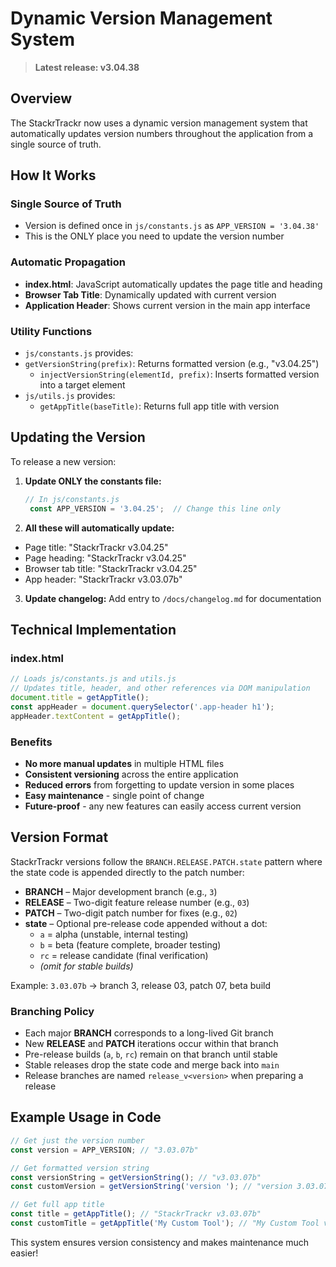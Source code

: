 # Dynamic Version Management System

> **Latest release: v3.04.38**

## Overview 

The StackrTrackr now uses a dynamic version management system that automatically updates version numbers throughout the application from a single source of truth.

## How It Works

### Single Source of Truth
 - Version is defined once in `js/constants.js` as `APP_VERSION = '3.04.38'`
  - This is the ONLY place you need to update the version number

### Automatic Propagation
- **index.html**: JavaScript automatically updates the page title and heading
- **Browser Tab Title**: Dynamically updated with current version
- **Application Header**: Shows current version in the main app interface

### Utility Functions
- `js/constants.js` provides:
- `getVersionString(prefix)`: Returns formatted version (e.g., "v3.04.25")
  - `injectVersionString(elementId, prefix)`: Inserts formatted version into a target element
- `js/utils.js` provides:
  - `getAppTitle(baseTitle)`: Returns full app title with version

## Updating the Version

To release a new version:

1. **Update ONLY the constants file:**
   ```javascript
   // In js/constants.js
    const APP_VERSION = '3.04.25';  // Change this line only
   ```

2. **All these will automatically update:**
  - Page title: "StackrTrackr v3.04.25"
  - Page heading: "StackrTrackr v3.04.25"
  - Browser tab title: "StackrTrackr v3.04.25"
   - App header: "StackrTrackr v3.03.07b"

3. **Update changelog:** Add entry to `/docs/changelog.md` for documentation

## Technical Implementation

### index.html
```javascript
// Loads js/constants.js and utils.js
// Updates title, header, and other references via DOM manipulation
document.title = getAppTitle();
const appHeader = document.querySelector('.app-header h1');
appHeader.textContent = getAppTitle();
```

### Benefits
- **No more manual updates** in multiple HTML files
- **Consistent versioning** across the entire application
- **Reduced errors** from forgetting to update version in some places
- **Easy maintenance** - single point of change
- **Future-proof** - any new features can easily access current version

## Version Format
StackrTrackr versions follow the `BRANCH.RELEASE.PATCH.state` pattern where the
state code is appended directly to the patch number:

- **BRANCH** – Major development branch (e.g., `3`)
- **RELEASE** – Two-digit feature release number (e.g., `03`)
- **PATCH** – Two-digit patch number for fixes (e.g., `02`)
- **state** – Optional pre-release code appended without a dot:
  - `a` = alpha (unstable, internal testing)
  - `b` = beta (feature complete, broader testing)
  - `rc` = release candidate (final verification)
  - *(omit for stable builds)*

Example: `3.03.07b` → branch 3, release 03, patch 07, beta build

### Branching Policy
- Each major **BRANCH** corresponds to a long-lived Git branch
- New **RELEASE** and **PATCH** iterations occur within that branch
- Pre-release builds (`a`, `b`, `rc`) remain on that branch until stable
- Stable releases drop the state code and merge back into `main`
- Release branches are named `release_v<version>` when preparing a release

## Example Usage in Code
```javascript
// Get just the version number
const version = APP_VERSION; // "3.03.07b"

// Get formatted version string
const versionString = getVersionString(); // "v3.03.07b"
const customVersion = getVersionString('version '); // "version 3.03.07b"

// Get full app title
const title = getAppTitle(); // "StackrTrackr v3.03.07b"
const customTitle = getAppTitle('My Custom Tool'); // "My Custom Tool v3.03.07b"
```

This system ensures version consistency and makes maintenance much easier!
